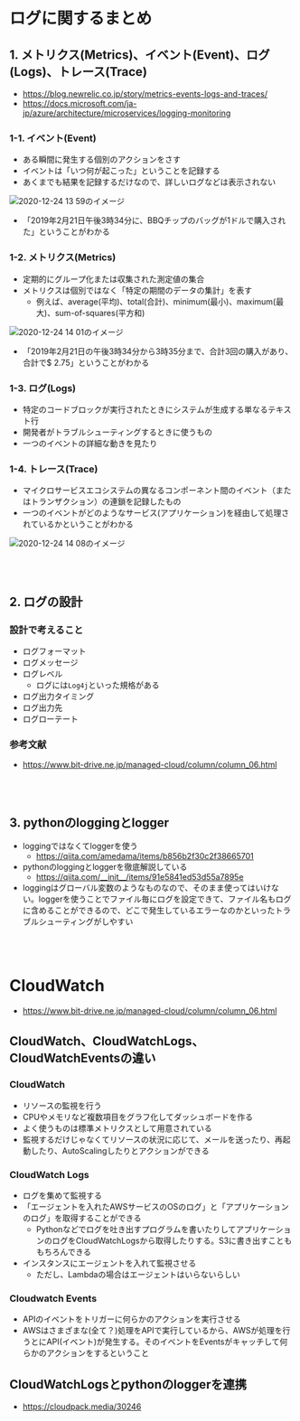 # ログに関するまとめ

## 1. メトリクス(Metrics)、イベント(Event)、ログ(Logs)、トレース(Trace)
- https://blog.newrelic.co.jp/story/metrics-events-logs-and-traces/
- https://docs.microsoft.com/ja-jp/azure/architecture/microservices/logging-monitoring
### 1-1. イベント(Event)
- ある瞬間に発生する個別のアクションをさす
- イベントは「いつ何が起こった」ということを記録する
- あくまでも結果を記録するだけなので、詳しいログなどは表示されない

![2020-12-24 13 59のイメージ](https://user-images.githubusercontent.com/53253817/103062421-81ad8680-45f1-11eb-9d2a-1283a5d3208f.jpeg)

- 「2019年2月21日午後3時34分に、BBQチップのバッグが1ドルで購入された」ということがわかる
### 1-2. メトリクス(Metrics)
- 定期的にグループ化または収集された測定値の集合
- メトリクスは個別ではなく「特定の期間のデータの集計」を表す
  - 例えば、average(平均)、total(合計)、minimum(最小)、maximum(最大)、sum-of-squares(平方和)

![2020-12-24 14 01のイメージ](https://user-images.githubusercontent.com/53253817/103062431-84a87700-45f1-11eb-9af3-c4647e0a3936.jpeg)

- 「2019年2月21日の午後3時34分から3時35分まで、合計3回の購入があり、合計で$ 2.75」ということがわかる
### 1-3. ログ(Logs)
- 特定のコードブロックが実行されたときにシステムが生成する単なるテキスト行
- 開発者がトラブルシューティングするときに使うもの
- 一つのイベントの詳細な動きを見たり
### 1-4. トレース(Trace)
- マイクロサービスエコシステムの異なるコンポーネント間のイベント（またはトランザクション）の連鎖を記録したもの
- 一つのイベントがどのようなサービス(アプリケーション)を経由して処理されているかということがわかる

![2020-12-24 14 08のイメージ](https://user-images.githubusercontent.com/53253817/103062437-85d9a400-45f1-11eb-83ca-6464286cffb4.jpeg)


<br></br>

## 2. ログの設計
### 設計で考えること
- ログフォーマット
- ログメッセージ
- ログレベル
  - ログには`Log4j`といった規格がある
- ログ出力タイミング
- ログ出力先
- ログローテート
### 参考文献
- https://www.bit-drive.ne.jp/managed-cloud/column/column_06.html

<br></br>

## 3. pythonのloggingとlogger
- loggingではなくてloggerを使う
  - https://qiita.com/amedama/items/b856b2f30c2f38665701
- pythonのloggingとloggerを徹底解説している
  - https://qiita.com/__init__/items/91e5841ed53d55a7895e
- loggingはグローバル変数のようなものなので、そのまま使ってはいけない。loggerを使うことでファイル毎にログを設定できて、ファイル名もログに含めることができるので、どこで発生しているエラーなのかといったトラブルシューティングがしやすい

<br></br>

# CloudWatch
- https://www.bit-drive.ne.jp/managed-cloud/column/column_06.html
## CloudWatch、CloudWatchLogs、CloudWatchEventsの違い
### CloudWatch
- リソースの監視を行う
- CPUやメモリなど複数項目をグラフ化してダッシュボードを作る
- よく使うものは標準メトリクスとして用意されている
- 監視するだけじゃなくてリソースの状況に応じて、メールを送ったり、再起動したり、AutoScalingしたりとアクションができる
### CloudWatch Logs
- ログを集めて監視する
- 「エージェントを入れたAWSサービスのOSのログ」と「アプリケーションのログ」を取得することができる
  - Pythonなどでログを吐き出すプログラムを書いたりしてアプリケーションのログをCloudWatchLogsから取得したりする。S3に書き出すことももちろんできる
- インスタンスにエージェントを入れて監視させる
  - ただし、Lambdaの場合はエージェントはいらないらしい
### Cloudwatch Events
- APIのイベントをトリガーに何らかのアクションを実行させる
- AWSはさまざまな(全て？)処理をAPIで実行しているから、AWSが処理を行うとにAPI(イベント)が発生する。そのイベントをEventsがキャッチして何らかのアクションをするということ

## CloudWatchLogsとpythonのloggerを連携
- https://cloudpack.media/30246
